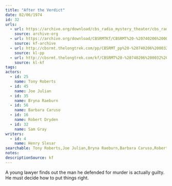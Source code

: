 ```yaml
---
title: "After the Verdict"
date: 02/06/1974
id: 32
urls: 
  - url: https://archive.org/download/cbs_radio_mystery_theater/cbs_radio_mystery_theater-0001-0050.zip/cbs_radio_mystery_theater-0001-0050%2Fcbsrmt_0032_after_the_verdict.mp3
    source: archive-org
  - url: https://archive.org/download/CBSRMTKf/CBSRMT%20-%20740206%200032%20After%20The%20Verdict_kf.mp3
    source: kf-archive
  - url: http://cbsrmt.thelongtrek.com/pp/CBSRMT_pp%20-%20740206%200032%20After%20the%20Verdict.mp3
    source: kl-pp
  - url: http://cbsrmt.thelongtrek.com/kf/CBSRMT%20-%20740206%200032%20After%20The%20Verdict_kf.mp3
    source: kl-kf
tags: 
actors:  
  - id: 25
    name: Tony Roberts  
  - id: 45
    name: Joe Julian  
  - id: 35
    name: Bryna Raeburn  
  - id: 56
    name: Barbara Caruso  
  - id: 16
    name: Robert Dryden  
  - id: 32
    name: Sam Gray
writers:  
  - id: 4
    name: Henry Slesar
searchable: Tony Roberts,Joe Julian,Bryna Raeburn,Barbara Caruso,Robert Dryden,Sam Gray Henry Slesar
notes: 
descriptionSource: kf
---
```

A young lawyer finds out the man he defended for murder is actually guilty. He must decide how to put things right.